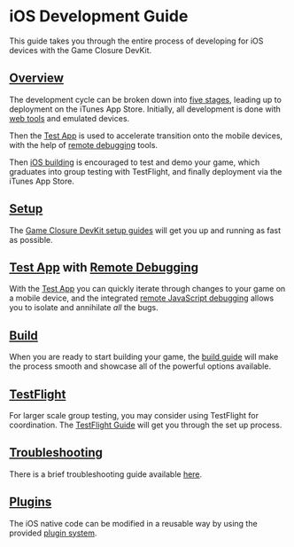 # iOS Development Guide

This guide takes you through the entire process of developing for iOS devices
with the Game Closure DevKit.

## [Overview](./ios-stages.html)

The development cycle can be broken down into [five stages](./ios-stages.html),
leading up to deployment on the iTunes App Store.  Initially, all
development is done with [web tools](../guide/install.html) and emulated
devices.

Then the [Test App](./ios-test-app.html) is used to accelerate transition onto
the mobile devices, with the help of [remote
debugging](./ios-remote-debug.html) tools.

Then [iOS building](./ios-build.html) is encouraged to test and demo your game,
which graduates into group testing with TestFlight, and finally deployment
via the iTunes App Store.

## [Setup](./ios-setup.html)

The [Game Closure DevKit setup guides](./ios-setup.html) will get you up and
running as fast as possible.

## [Test App](./ios-test-app.html) with [Remote Debugging](./ios-remote-debug.html)

With the [Test App](./ios-test-app.html) you can quickly iterate through
changes to your game on a mobile device, and the integrated [remote JavaScript
debugging](./ios-remote-debug.html) allows you to isolate and annihilate *all*
the bugs.

## [Build](./ios-build.html)

When you are ready to start building your game, the [build
guide](./ios-build.html) will make the process smooth and showcase all of the
powerful options available.

## [TestFlight](./ios-testflight.html)

For larger scale group testing, you may consider using TestFlight for
coordination.  The [TestFlight Guide](./ios-testflight.html) will get you
through the set up process.

## [Troubleshooting](./ios-troubleshooting.html)

There is a brief troubleshooting guide available
[here](./ios-troubleshooting.html).

## [Plugins](./ios-plugin.html)

The iOS native code can be modified in a reusable way by using the provided
[plugin system](./ios-plugin.html).
